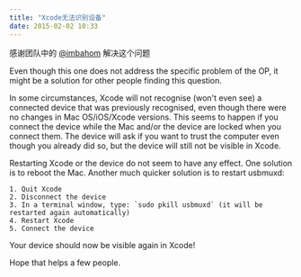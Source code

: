 ```yaml
---
title: "Xcode无法识别设备"
date: 2015-02-02 10:33
---
```


感谢团队中的 [@imbahom][1] 解决这个问题

Even though this one does not address the specific problem of the OP, it might be a solution for other people finding this question.

In some circumstances, Xcode will not recognise (won't even see) a connected device that was previously recognised, even though there were no changes in Mac OS/iOS/Xcode versions. This seems to happen if you connect the device while the Mac and/or the device are locked when you connect them. The device will ask if you want to trust the computer even though you already did so, but the device will still not be visible in Xcode.

Restarting Xcode or the device do not seem to have any effect. One solution is to reboot the Mac. Another much quicker solution is to restart usbmuxd:

```
1. Quit Xcode
2. Disconnect the device
3. In a terminal window, type: `sudo pkill usbmuxd` (it will be restarted again automatically)
4. Restart Xcode
5. Connect the device
```
Your device should now be visible again in Xcode!

Hope that helps a few people.


[1]: http://www.imbahom.com/wordpress/